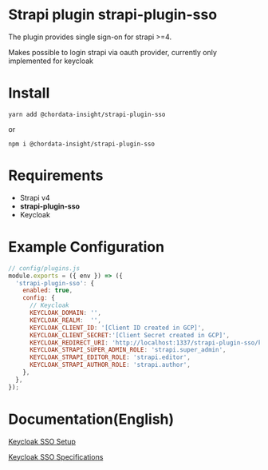 # Strapi plugin strapi-plugin-sso

The plugin provides single sign-on for strapi >=4.

Makes possible to login strapi via oauth provider, currently only implemented for keycloak

# Install

```shell
yarn add @chordata-insight/strapi-plugin-sso
```

or

```shell
npm i @chordata-insight/strapi-plugin-sso
```

# Requirements

- Strapi v4
- **strapi-plugin-sso**
- Keycloak

# Example Configuration

```javascript
// config/plugins.js
module.exports = ({ env }) => ({
  'strapi-plugin-sso': {
    enabled: true,
    config: {
      // Keycloak
      KEYCLOAK_DOMAIN: '',
      KEYCLOAK_REALM:  '',
      KEYCLOAK_CLIENT_ID: '[Client ID created in GCP]',
      KEYCLOAK_CLIENT_SECRET:'[Client Secret created in GCP]',
      KEYCLOAK_REDIRECT_URI: 'http://localhost:1337/strapi-plugin-sso/keycloak/callback', // URI after successful login
      KEYCLOAK_STRAPI_SUPER_ADMIN_ROLE: 'strapi.super_admin',
      KEYCLOAK_STRAPI_EDITOR_ROLE: 'strapi.editor',
      KEYCLOAK_STRAPI_AUTHOR_ROLE: 'strapi.author',
    },
  },
});
```

# Documentation(English)

[Keycloak SSO Setup](https://github.com/chordata-insight/strapi-plugin-sso/blob/main/docs/en/keycloak/setup.md)

[Keycloak SSO Specifications](https://github.com/chordata-insight/strapi-plugin-sso/blob/main/docs/en/keycloak/admin.md)
